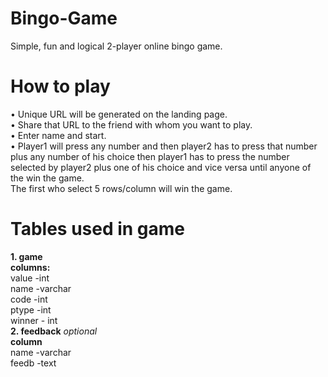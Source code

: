 # Bingo-Game
Simple, fun and logical 2-player online bingo game.

<h1>How to play</h1>
&bull; Unique URL will be generated on the landing page.</br>
&bull; Share that URL to the friend with whom you want to play.</br>
&bull; Enter name and start.</br>
&bull; Player1 will press any number and then player2 has to press that number plus any number of his choice then player1 has to press
the number selected by player2 plus one of his choice and vice versa until anyone of the win the game.</br>
The first who select 5 rows/column will win the game.</br>
<h1>Tables used in game</h1>
<b>1. game </b></br>
<b>columns: </b></br>
value -int</br>
name -varchar</br>
code -int</br>
ptype -int</br>
winner - int</br>
<b>2. feedback</b> <i>optional</i></br>
<b>column</b></br>
name -varchar</br>
feedb -text</br>
  

